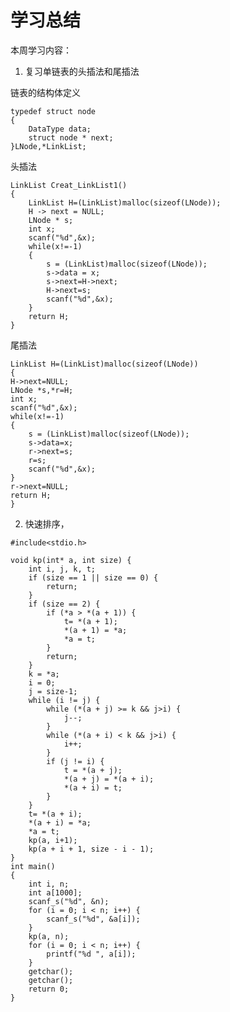 # 学习总结

本周学习内容：

1. 复习单链表的头插法和尾插法

链表的结构体定义

    typedef struct node
    {
        DataType data;
        struct node * next;
    }LNode,*LinkList;

头插法

    LinkList Creat_LinkList1()
    {
        LinkList H=(LinkList)malloc(sizeof(LNode));
        H -> next = NULL;
        LNode * s;
        int x;
        scanf("%d",&x);
        while(x!=-1)
        {
            s = (LinkList)malloc(sizeof(LNode));
            s->data = x;
            s->next=H->next;
            H->next=s;
            scanf("%d",&x);
        }
        return H;
    }

尾插法

    LinkList H=(LinkList)malloc(sizeof(LNode))
    {
    H->next=NULL;
    LNode *s,*r=H;
    int x;
    scanf("%d",&x);
    while(x!=-1)
    {
        s = (LinkList)malloc(sizeof(LNode));
        s->data=x;
        r->next=s;
        r=s;
        scanf("%d",&x);
    }
    r->next=NULL;
    return H;
    }

2. 快速排序，

```
#include<stdio.h>

void kp(int* a, int size) {
	int i, j, k, t;
	if (size == 1 || size == 0) {
		return;
	}
	if (size == 2) {
		if (*a > *(a + 1)) {
			t= *(a + 1);
			*(a + 1) = *a;
			*a = t;
		}
		return;
	}
	k = *a;
	i = 0;
	j = size-1;
	while (i != j) {
		while (*(a + j) >= k && j>i) {
			j--;
		}
		while (*(a + i) < k && j>i) {
			i++;
		}
		if (j != i) {
			t = *(a + j);
			*(a + j) = *(a + i);
			*(a + i) = t;
		}
	}
	t= *(a + i);
	*(a + i) = *a;
	*a = t;
	kp(a, i+1);
	kp(a + i + 1, size - i - 1);
}
int main()
{
	int i, n;
	int a[1000];
	scanf_s("%d", &n);
	for (i = 0; i < n; i++) {
		scanf_s("%d", &a[i]);
	}
	kp(a, n);
	for (i = 0; i < n; i++) {
		printf("%d ", a[i]);
	}
	getchar();
	getchar();
	return 0;
}

```